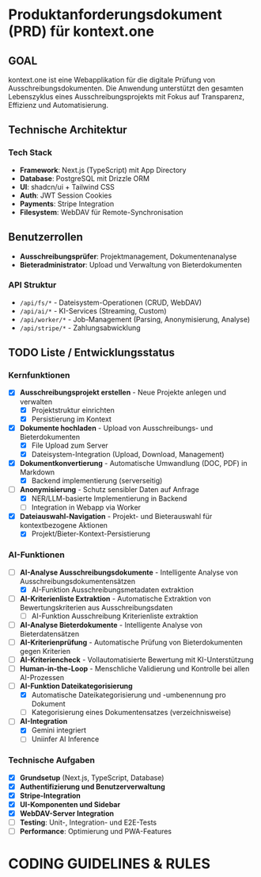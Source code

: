 # Produktanforderungsdokument (PRD) für kontext.one

## GOAL

kontext.one ist eine Webapplikation für die digitale Prüfung von Ausschreibungsdokumenten. Die Anwendung unterstützt den gesamten Lebenszyklus eines Ausschreibungsprojekts mit Fokus auf Transparenz, Effizienz und Automatisierung.

## Technische Architektur

### Tech Stack

- **Framework**: Next.js (TypeScript) mit App Directory
- **Database**: PostgreSQL mit Drizzle ORM
- **UI**: shadcn/ui + Tailwind CSS
- **Auth**: JWT Session Cookies
- **Payments**: Stripe Integration
- **Filesystem**: WebDAV für Remote-Synchronisation

## Benutzerrollen

- **Ausschreibungsprüfer**: Projektmanagement, Dokumentenanalyse
- **Bieteradministrator**: Upload und Verwaltung von Bieterdokumenten

### API Struktur

- `/api/fs/*` - Dateisystem-Operationen (CRUD, WebDAV)
- `/api/ai/*` - KI-Services (Streaming, Custom)
- `/api/worker/*` - Job-Management (Parsing, Anonymisierung, Analyse)
- `/api/stripe/*` - Zahlungsabwicklung

## TODO Liste / Entwicklungsstatus

### Kernfunktionen

- [x] **Ausschreibungsprojekt erstellen** - Neue Projekte anlegen und verwalten
  - [x] Projektstruktur einrichten
  - [x] Persistierung im Kontext
- [x] **Dokumente hochladen** - Upload von Ausschreibungs- und Bieterdokumenten
  - [x] File Upload zum Server
  - [x] Dateisystem-Integration (Upload, Download, Management)
- [x] **Dokumentkonvertierung** - Automatische Umwandlung (DOC, PDF) in Markdown
  - [x] Backend implementierung (serverseitig)
- [ ] **Anonymisierung** - Schutz sensibler Daten auf Anfrage
  - [x] NER/LLM-basierte Implementierung in Backend
  - [ ] Integration in Webapp via Worker
- [x] **Dateiauswahl-Navigation** - Projekt- und Bieterauswahl für kontextbezogene Aktionen
  - [x] Projekt/Bieter-Kontext-Persistierung

### AI-Funktionen

- [ ] **AI-Analyse Ausschreibungsdokumente** - Intelligente Analyse von Ausschreibungsdokumentensätzen
  - [x] AI-Funktion Ausschreibungsmetadaten extraktion
- [ ] **AI-Kriterienliste Extraktion** - Automatische Extraktion von Bewertungskriterien aus Ausschreibungsdaten
  - [ ] AI-Funktion Ausschreibung Kriterienliste extraktion
- [ ] **AI-Analyse Bieterdokumente** - Intelligente Analyse von Bieterdatensätzen
- [ ] **AI-Kriterienprüfung** - Automatische Prüfung von Bieterdokumenten gegen Kriterien
- [ ] **AI-Kriteriencheck** - Vollautomatisierte Bewertung mit KI-Unterstützung
- [ ] **Human-in-the-Loop** - Menschliche Validierung und Kontrolle bei allen AI-Prozessen
- [ ] **AI-Funktion Dateikategorisierung**
  - [x] Automatische Dateikategorisierung und -umbenennung pro Dokument
  - [ ] Kategorisierung eines Dokumentensatzes (verzeichnisweise)
- [ ] **AI-Integration**
  - [x] Gemini integriert
  - [ ] Uniinfer AI Inference

### Technische Aufgaben

- [x] **Grundsetup** (Next.js, TypeScript, Database)
- [x] **Authentifizierung und Benutzerverwaltung**
- [x] **Stripe-Integration**
- [x] **UI-Komponenten und Sidebar**
- [x] **WebDAV-Server Integration**
- [ ] **Testing**: Unit-, Integration- und E2E-Tests
- [ ] **Performance**: Optimierung und PWA-Features

# CODING GUIDELINES & RULES
